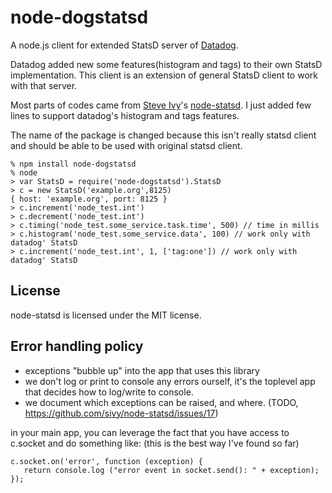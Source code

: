 # node-dogstatsd

A node.js client for extended StatsD server of [Datadog](http://www.datadoghq.com).

Datadog added new some features(histogram and tags) to their own StatsD implementation.
This client is an extension of general StatsD client to work with that server.

Most parts of codes came from [Steve Ivy](https://github.com/sivy)'s [node-statsd](https://github.com/sivy/node-statsd).
I just added few lines to support datadog's histogram and tags features.

The name of the package is changed because this isn't really statsd client and should be able to be used with original statsd client.

    % npm install node-dogstatsd
    % node
    > var StatsD = require('node-dogstatsd').StatsD
    > c = new StatsD('example.org',8125)
    { host: 'example.org', port: 8125 }
    > c.increment('node_test.int')
    > c.decrement('node_test.int')
    > c.timing('node_test.some_service.task.time', 500) // time in millis
    > c.histogram('node_test.some_service.data', 100) // work only with datadog' StatsD
    > c.increment('node_test.int', 1, ['tag:one']) // work only with datadog' StatsD

## License

node-statsd is licensed under the MIT license.

## Error handling policy

* exceptions "bubble up" into the app that uses this library
* we don't log or print to console any errors ourself, it's the toplevel app that decides how to log/write to console.
* we document which exceptions can be raised, and where. (TODO, https://github.com/sivy/node-statsd/issues/17)

in your main app, you can leverage the fact that you have access to c.socket and do something like:
(this is the best way I've found so far)

    c.socket.on('error', function (exception) {
       return console.log ("error event in socket.send(): " + exception);
    });
